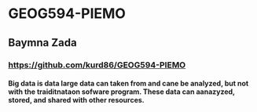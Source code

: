 # GEOG594-PIEMO
## Baymna Zada
### https://github.com/kurd86/GEOG594-PIEMO
#### Big data is data large  data can taken from and  cane be analyzed, but not with the traiditnataon sofware program. These data can aanazyzed, stored, and shared with other resources. 

